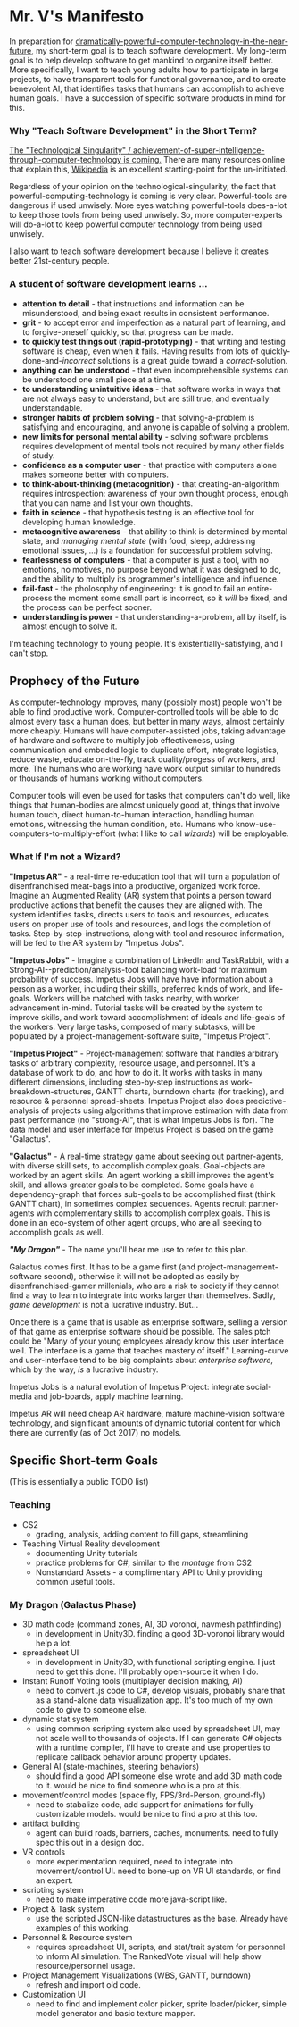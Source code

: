 # Mr. V's Manifesto

In preparation for [dramatically-powerful-computer-technology-in-the-near-future](http://www.codegiraffe.com/singularity.png), my short-term goal is to teach software development. My long-term goal is to help develop software to get mankind to organize itself better. More specifically, I want to teach young adults how to participate in large projects, to have transparent tools for functional governance, and to create benevolent AI, that identifies tasks that humans can accomplish to achieve human goals. I have a succession of specific software products in mind for this.

### Why "Teach Software Development" in the Short Term?

[The "Technological Singularity" / achievement-of-super-intelligence-through-computer-technology is coming.](https://en.wikipedia.org/wiki/The_Singularity_Is_Near) There are many resources online that explain this, [Wikipedia](https://en.wikipedia.org/wiki/Technological_singularity) is an excellent starting-point for the un-initiated.

Regardless of your opinion on the technological-singularity, the fact that powerful-computing-technology is coming is very clear. Powerful-tools are dangerous if used unwisely. More eyes watching powerful-tools does-a-lot to keep those tools from being used unwisely. So, more computer-experts will do-a-lot to keep powerful computer technology from being used unwisely.

I also want to teach software development because I believe it creates better 21st-century people.

### A student of software development learns ...
* **attention to detail** - that instructions and information can be misunderstood, and being exact results in consistent performance.
* **grit** - to accept error and imperfection as a natural part of learning, and to forgive-oneself quickly, so that progress can be made.
* **to quickly test things out (rapid-prototyping)** - that writing and testing software is cheap, even when it fails. Having results from lots of quickly-done-and-*incorrect* solutions is a great guide toward a *correct*-solution.
* **anything can be understood** - that even incomprehensible systems can be understood one small piece at a time.
* **to understanding unintuitive ideas** - that software works in ways that are not always easy to understand, but are still true, and eventually understandable.
* **stronger habits of problem solving** - that solving-a-problem is satisfying and encouraging, and anyone is capable of solving a problem.
* **new limits for personal mental ability** - solving software problems requires development of mental tools not required by many other fields of study.
* **confidence as a computer user** - that practice with computers alone makes someone better with computers.
* **to think-about-thinking (metacognition)** - that creating-an-algorithm requires introspection: awareness of your own thought process, enough that you can name and list your own thoughts.
* **faith in science** - that hypothesis testing is an effective tool for developing human knowledge.
* **metacognitive awareness** - that ability to think is determined by mental state, and *managing mental state* (with food, sleep, addressing emotional issues, ...) is a foundation for successful problem solving.
* **fearlessness of computers** - that a computer is just a tool, with no emotions, no motives, no purpose beyond what it was designed to do, and the ability to multiply its programmer's intelligence and influence.
* **fail-fast** - the pholosophy of engineering: it is good to fail an entire-process the moment some small part is incorrect, so it *will* be fixed, and the process can be perfect sooner.
* **understanding is power** - that understanding-a-problem, all by itself, is almost enough to solve it.

I'm teaching technology to young people. It's existentially-satisfying, and I can't stop.

## Prophecy of the Future

As computer-technology improves, many (possibly most) people won't be able to find productive work. Computer-controlled tools will be able to do almost every task a human does, but better in many ways, almost certainly more cheaply. Humans will have computer-assisted jobs, taking advantage of hardware and software to multiply job effectiveness, using communication and embeded logic to duplicate effort, integrate logistics, reduce waste, educate on-the-fly, track quality/progess of workers, and more. The humans who are working have work output similar to hundreds or thousands of humans working without computers.

Computer tools will even be used for tasks that computers can't do well, like things that human-bodies are almost uniquely good at, things that involve human touch, direct human-to-human interaction, handling human emotions, witnessing the human condition, etc. Humans who know-use-computers-to-multiply-effort (what I like to call *wizards*) will be employable.

### What If I'm not a Wizard?

**"Impetus AR"** - a real-time re-education tool that will turn a population of disenfranchised meat-bags into a productive, organized work force. Imagine an Augmented Reality (AR) system that points a person toward productive actions that benefit the causes they are aligned with. The system identifies tasks, directs users to tools and resources, educates users on proper use of tools and resources, and logs the completion of tasks. Step-by-step-instructions, along with tool and resource information, will be fed to the AR system by "Impetus Jobs".

**"Impetus Jobs"** - Imagine a combination of LinkedIn and TaskRabbit, with a Strong-AI--prediction/analysis-tool balancing work-load for maximum probability of success. Impetus Jobs will have have information about a person as a worker, including their skills, preferred kinds of work, and life-goals. Workers will be matched with tasks nearby, with worker advancement in-mind. Tutorial tasks will be created by the system to improve skills, and work toward accomplishment of ideals and life-goals of the workers. Very large tasks, composed of many subtasks, will be populated by a project-management-software suite, "Impetus Project".

**"Impetus Project"** - Project-management software that handles arbitrary tasks of arbitrary complexity, resource usage, and personnel. It's a database of work to do, and how to do it. It works with tasks in many different dimensions, including step-by-step instructions as work-breakdown-structures, GANTT charts, burndown charts (for tracking), and resource & personnel spread-sheets. Impetus Project also does predictive-analysis of projects using algorithms that improve estimation with data from past performance (no "strong-AI", that is what Impetus Jobs is for). The data model and user interface for Impetus Project is based on the game "Galactus".

**"Galactus"** - A real-time strategy game about seeking out partner-agents, with diverse skill sets, to accomplish complex goals. Goal-objects are worked by an agent skills. An agent working a skill improves the agent's skill, and allows greater goals to be completed. Some goals have a dependency-graph that forces sub-goals to be accomplished first (think GANTT chart), in sometimes complex sequences. Agents recruit partner-agents with complementary skills to accomplish complex goals. This is done in an eco-system of other agent groups, who are all seeking to accomplish goals as well.

***"My Dragon"*** - The name you'll hear me use to refer to this plan.

Galactus comes first. It has to be a game first (and project-management-software second), otherwise it will not be adopted as easily by disenfranchised-gamer millenials, who are a risk to society if they cannot find a way to learn to integrate into works larger than themselves. Sadly, *game development* is not a lucrative industry. But...

Once there is a game that is usable as enterprise software, selling a version of that game as enterprise software should be possible. The sales ptch could be "Many of your young employees already know this user interface well. The interface is a game that teaches mastery of itself." Learning-curve and user-interface tend to be big complaints about *enterprise software*, which by the way, *is* a lucrative industry.

Impetus Jobs is a natural evolution of Impetus Project: integrate social-media and job-boards, apply machine learning.

Impetus AR will need cheap AR hardware, mature machine-vision software technology, and significant amounts of dynamic tutorial content for which there are currently (as of Oct 2017) no models.

## Specific Short-term Goals
(This is essentially a public TODO list)

### Teaching
* CS2
  * grading, analysis, adding content to fill gaps, streamlining
* Teaching Virtual Reality development
  * documenting Unity tutorials
  * practice problems for C#, similar to the *montage* from CS2
  * Nonstandard Assets - a complimentary API to Unity providing common useful tools.

### My Dragon (Galactus Phase)
* 3D math code (command zones, AI, 3D voronoi, navmesh pathfinding)
  * in development in Unity3D. finding a good 3D-voronoi library would help a lot.
* spreadsheet UI
  * in development in Unity3D, with functional scripting engine. I just need to get this done. I'll probably open-source it when I do.
* Instant Runoff Voting tools (multiplayer decision making, AI)
  * need to convert .js code to C#, develop visuals, probably share that as a stand-alone data visualization app. It's too much of my own code to give to someone else.
* dynamic stat system
  * using common scripting system also used by spreadsheet UI, may not scale well to thousands of objects. If I can generate C# objects with a runtime compiler, I'll have to create and use properties to replicate callback behavior around property updates.
* General AI (state-machines, steering behaviors)
  * should find a good API someone else wrote and add 3D math code to it. would be nice to find someone who is a pro at this.
* movement/control modes (space fly, FPS/3rd-Person, ground-fly)
  * need to stabalize code, add support for animations for fully-customizable models. would be nice to find a pro at this too.
* artifact building
  * agent can build roads, barriers, caches, monuments. need to fully spec this out in a design doc.
* VR controls
  * more experimentation required, need to integrate into movement/control UI. need to bone-up on VR UI standards, or find an expert.
* scripting system
  * need to make imperative code more java-script like.
* Project & Task system
  * use the scripted JSON-like datastructures as the base. Already have examples of this working.
* Personnel & Resource system
  * requires spreadsheet UI, scripts, and stat/trait system for personnel to inform AI simulation. The RankedVote visual will help show resource/personnel usage.
* Project Management Visualizations (WBS, GANTT, burndown)
  * refresh and import old code.
* Customization UI
  * need to find and implement color picker, sprite loader/picker, simple model generator and basic texture mapper.
